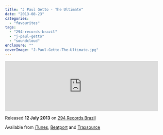 ```yaml
---
title: "J Paul Getto - The Ultimate"
date: "2013-08-23"
categories: 
  - "favourites"
tags: 
  - "294-records-brazil"
  - "j-paul-getto"
  - "soundcloud"
enclosure: ""
coverImage: "J-Paul-Getto-The-Ultimate.jpg"
---
```


<iframe src="https://w.soundcloud.com/player/?url=http%3A%2F%2Fapi.soundcloud.com%2Ftracks%2F100328332&amp;show_artwork=true" height="166" width="100%" frameborder="no" scrolling="no"></iframe>

Released **12 July 2013** on [294 Records Brazil](https://www.294records.com/)

Available from [iTunes](https://linkmaker.itunes.apple.com/gb/http%3A%2F%2Fclk.tradedoubler.com%2Fclick%3Fp%3D23708%26a%3D1254950%26url%3Dhttps%3A%2F%2Fitunes.apple.com%2Fgb%2Falbum%2Fthe-ultimate-single%2Fid667461544%3Fuo%3D4%26partnerId%3D2003), [Beatport](https://www.beatport.com/release/the-ultimate/1122498) and [Traxsource](https://www.traxsource.com/title/232374/the-ultimate)
